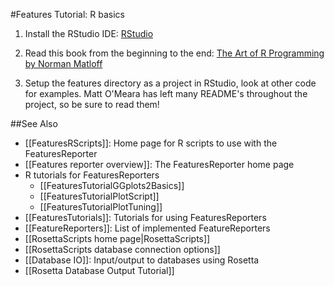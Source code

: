 #Features Tutorial: R basics

1. Install the RStudio IDE: [RStudio](http://www.rstudio.com)

2. Read this book from the beginning to the end: [The Art of R Programming by Norman Matloff](http://heather.cs.ucdavis.edu/~matloff/132/NSPpart.pdf)

3. Setup the features directory as a project in RStudio, look at other code for examples. Matt O'Meara has left many README's throughout the project, so be sure to read them!


##See Also

* [[FeaturesRScripts]]: Home page for R scripts to use with the FeaturesReporter
* [[Features reporter overview]]: The FeaturesReporter home page
* R tutorials for FeaturesReporters
  * [[FeaturesTutorialGGplots2Basics]]
  * [[FeaturesTutorialPlotScript]]
  * [[FeaturesTutorialPlotTuning]]
* [[FeaturesTutorials]]: Tutorials for using FeaturesReporters
* [[FeatureReporters]]: List of implemented FeatureReporters
* [[RosettaScripts home page|RosettaScripts]]
* [[RosettaScripts database connection options]]
* [[Database IO]]: Input/output to databases using Rosetta
* [[Rosetta Database Output Tutorial]]